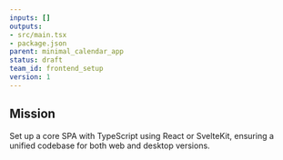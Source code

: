 ```yaml
---
inputs: []
outputs:
- src/main.tsx
- package.json
parent: minimal_calendar_app
status: draft
team_id: frontend_setup
version: 1
---
```

## Mission
Set up a core SPA with TypeScript using React or SvelteKit, ensuring a unified codebase for both web and desktop versions.
